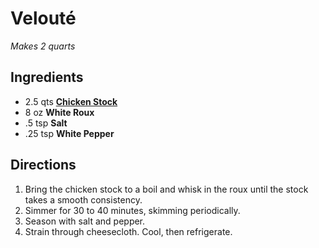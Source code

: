 # Velouté
*Makes 2 quarts*

## Ingredients

- 2.5 qts [**Chicken Stock**](https://github.com/Netcromancer/recipes/blob/master/chicken_stock.md)
- 8 oz **White Roux**
- .5 tsp **Salt**
- .25 tsp **White Pepper**

## Directions

1. Bring the chicken stock to a boil and whisk in the roux until the stock takes a smooth consistency.
2. Simmer for 30 to 40 minutes, skimming periodically.
3. Season with salt and pepper.
4. Strain through cheesecloth. Cool, then refrigerate.
